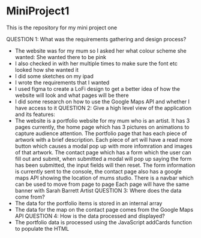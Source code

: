 # MiniProject1
This is the repository for my mini project one

QUESTION 1:
What was the requirements gathering and design process? 
- The website was for my mum so I asked her what colour scheme she wanted: She wanted there to be pink
- I also checked in with her multiple times to make sure the font etc looked how she wanted it
- I did some sketches on my ipad
- I wrote the requirements that I wanted 
- I used figma to create a LoFi design to get a better idea of how the website will look and what pages will be there
- I did some research on how to use the Google Maps API and whether I have access to it
QUESTION 2:
Give a high level view of the application and its features:
- The website is a portfolio website for my mum who is an artist. It has 3 pages currently, the home page which has 3 pictures on animations to capture audience attention. The portfolio
page that has each piece of artwork with a brief description. Each piece of art will have a read more button which causes a modal pop up with more infomration and images of that
artwork. The contact page which has a form which the user can fill out and submit, when submitted a modal will pop up saying the form has been submitted, the input fields will
then reset.
The form information is currently sent to the console, the contact page also has a google maps API
showing the location of mums studio.
There is a navbar which can be used to move from page to page
Each page will have the same banner with Sarah Barrett Artist
QUESTION 3:
Where does the data come from?
- The data for the portfolio items is stored in an internal array
- The data for the map on the contact page comes from the Google Maps API
QUESTION 4:
How is the data processed and displayed?
- The portfolio data is processed using the JavaScript addCards function to populate the HTML <template> element
      - The addCard function is called for each item in the array
- The portfolio cards are then displayed in the HTML card template
- The google maps API is processed using the JS function initMap
      - The maps data is displayed HTML div with the id "map"
QUESTION 5:
How can the user interact with the application?
- The user can navigate the pages using the navbar
- The user can click on each of the portfolio cards to show more
- Users can search and filter portfolio items 
- The user can add inputs to the input fields of the contact message
- The user can hover over the sudio location of the map to show the studio location tooltip
QUESTION 6:
What JS techniques have you used?
- An array of objects for the portfolio items
- DOM functions to select specific HTML elements
- cloneNode to clone the HTML template for the portfolio cards
- Loops to loop over the data in the portfolio array to populate the cards
- Conditional statement to add icons to the card
- Event listeners to:
    -   Get more information modal to pop up when button pressed
    -   Get successfully submitted message to pop up when form submitted
    -   Search and filter the portfolio cards 
- functions to:
    -  addCards
    -  filter and search portfolio cards
    -   Display the google maps API
    -   Send the data from the submit form to the console
    -   Show the message submitted modal
QUESTION 7:
What external tools/libraries have you used?
- Bootstrap - to make the website look nice and easily make it responsive - CDN
    - Used the CSS and JS links 
- Google fonts - to link the fonts I wanted to use - CDN link
- Google Maps - to use the maps API to create the map I wanted - API
- Font awesome - to add icons to the portfolio cards - CDN
QUESTION 8:
What kinds of HTML elements have you used?
- link tags for all my CDN links and style sheets
- script tag for the bootstrap JS CDN
- divs for most of my elements
- h1 for headings
- nav for the bootstrap navbar
- i for the icons
- button for the buttons
- ul and li for the list of the navbar items 
- input for the input field of my search bar and the contact form
- select for the drop down select bar for the category filter
- option to display each of the options in the select drop down
- template for the portfolio card template
- p for text
- h2 for smaller headings
- img for images
- span for the additional images in the read more modal so they can sit next to each other
- form for the contact form on the contact page
QUESTION 9:
What kinds of CSS features have you used?
- Animations of the home screen images
- Backgrounds for the portfolio cards and the banner
- font family and sizes to show the fonts i want
- Bootstrap CSS
QUESTION 10:
How might you extend the features of your application in the future:
- I want to add a shop page so that people can buy some of the artwork
- I want to add an instagram API to the home page, but mum doesn't have an instagram yet so I wasn't able to complete this 
